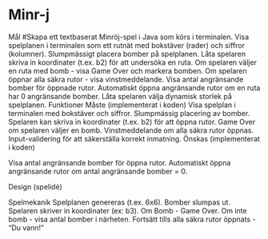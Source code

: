 # Minr-j

Mål
#Skapa ett textbaserat Minröj-spel i Java som körs i terminalen.
Visa spelplanen i terminalen som ett rutnät med bokstäver (rader) och siffror (kolumner).
Slumpmässigt placera bomber på spelplanen.
Låta spelaren skriva in koordinater (t.ex. b2) för att undersöka en ruta.
Om spelaren väljer en ruta med bomb - visa Game Over och markera bomben.
Om spelaren öppnar alla säkra rutor - visa vinstmeddelande.
Visa antal angränsande bomber för öppnade rutor.
Automatiskt öppna angränsande rutor om en ruta har 0 angränsande bomber.
Låta spelaren välja dynamisk storlek på spelplanen.
Funktioner
Måste (implementerat i koden)
Visa spelplan i terminalen med bokstäver och siffror.
Slumpmässig placering av bomber.
Spelaren kan skriva in koordinater (t.ex. b2) för att öppna rutor.
Game Over om spelaren väljer en bomb.
Vinstmeddelande om alla säkra rutor öppnas.
Input-validering för att säkerställa korrekt inmatning.
Önskas (implementerat i koden)

Visa antal angränsande bomber för öppna rutor.
Automatiskt öppna angränsande rutor om antal angränsande bomber = 0.

Design (spelidé)

Spelmekanik
Spelplanen genereras (t.ex. 6x6).
Bomber slumpas ut.
Spelaren skriver in koordinater (ex: b3).
Om Bomb - Game Over.
Om inte bomb - visa antal bomber i närheten.
Fortsätt tills alla säkra rutor öppnats - “Du vann!”


